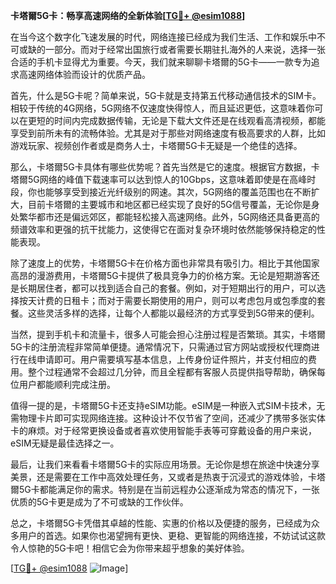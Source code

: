 **卡塔爾5G卡：畅享高速网络的全新体验[[TG💪+ @esim1088](https://t.me/s/esim1088)]**

在当今这个数字化飞速发展的时代，网络连接已经成为我们生活、工作和娱乐中不可或缺的一部分。而对于经常出国旅行或者需要长期驻扎海外的人来说，选择一张合适的手机卡显得尤为重要。今天，我们就来聊聊卡塔爾的5G卡——一款专为追求高速网络体验而设计的优质产品。

首先，什么是5G卡呢？简单来说，5G卡就是支持第五代移动通信技术的SIM卡。相较于传统的4G网络，5G网络不仅速度快得惊人，而且延迟更低，这意味着你可以在更短的时间内完成数据传输，无论是下载大文件还是在线观看高清视频，都能享受到前所未有的流畅体验。尤其是对于那些对网络速度有极高要求的人群，比如游戏玩家、视频创作者或是商务人士，卡塔爾5G卡无疑是一个绝佳的选择。

那么，卡塔爾5G卡具体有哪些优势呢？首先当然是它的速度。根据官方数据，卡塔爾5G网络的峰值下载速率可以达到惊人的10Gbps，这意味着即使是在高峰时段，你也能够享受到接近光纤级别的网速。其次，5G网络的覆盖范围也在不断扩大，目前卡塔爾的主要城市和地区都已经实现了良好的5G信号覆盖，无论你是身处繁华都市还是偏远郊区，都能轻松接入高速网络。此外，5G网络还具备更高的频谱效率和更强的抗干扰能力，这使得它在面对复杂环境时依然能够保持稳定的性能表现。

除了速度上的优势，卡塔爾5G卡在价格方面也非常具有吸引力。相比于其他国家高昂的漫游费用，卡塔爾5G卡提供了极具竞争力的价格方案。无论是短期游客还是长期居住者，都可以找到适合自己的套餐。例如，对于短期出行的用户，可以选择按天计费的日租卡；而对于需要长期使用的用户，则可以考虑包月或包季度的套餐。这些灵活多样的选择，让每个人都能以最经济的方式享受到5G带来的便利。

当然，提到手机卡和流量卡，很多人可能会担心注册过程是否繁琐。其实，卡塔爾5G卡的注册流程非常简单便捷。通常情况下，只需通过官方网站或授权代理商进行在线申请即可。用户需要填写基本信息，上传身份证件照片，并支付相应的费用。整个过程通常不会超过几分钟，而且全程都有客服人员提供指导帮助，确保每位用户都能顺利完成注册。

值得一提的是，卡塔爾5G卡还支持eSIM功能。eSIM是一种嵌入式SIM卡技术，无需物理卡片即可实现网络连接。这种设计不仅节省了空间，还减少了携带多张实体卡的麻烦。对于经常更换设备或者喜欢使用智能手表等可穿戴设备的用户来说，eSIM无疑是最佳选择之一。

最后，让我们来看看卡塔爾5G卡的实际应用场景。无论你是想在旅途中快速分享美景，还是需要在工作中高效处理任务，又或者是热衷于沉浸式的游戏体验，卡塔爾5G卡都能满足你的需求。特别是在当前远程办公逐渐成为常态的情况下，一张优质的5G卡更是成为了不可或缺的工作伙伴。

总之，卡塔爾5G卡凭借其卓越的性能、实惠的价格以及便捷的服务，已经成为众多用户的首选。如果你也渴望拥有更快、更稳、更智能的网络连接，不妨试试这款令人惊艳的5G卡吧！相信它会为你带来超乎想象的美好体验。

[[TG💪+ @esim1088](https://t.me/s/esim1088) ![Image](https://i.postimg.cc/4NQfJmqS/Snipaste-2025-05-13-00-14-12.png)]